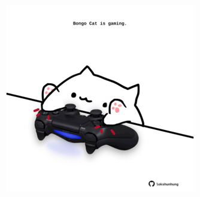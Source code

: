 <!-- built at 27/03/2024, 14:00:46 UTC -->
<p align="center">
  <img width="500" height="500" src="./ReadmeImage.svg">
</p>
